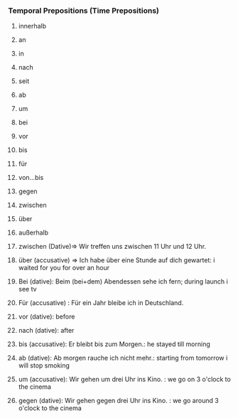 ### Temporal Prepositions (Time Prepositions)
1. innerhalb
2. an
3. in
4. nach
5. seit
6. ab
7. um
8. bei
9. vor
10. bis
11. für
12. von...bis
13. gegen
14. zwischen
15. über
16. außerhalb


1. zwischen (Dative)=> Wir treffen uns zwischen 11 Uhr und 12 Uhr. 
2. über (accusative) => Ich habe über eine Stunde auf dich gewartet: i waited for you for over an hour
3. Bei (dative): Beim (bei+dem) Abendessen sehe ich fern; during launch i see tv
4. Für  (accusative) : Für ein Jahr bleibe ich in Deutschland.
5. vor (dative): before 
6. nach (dative): after
7. bis (accusative): Er bleibt bis zum Morgen.: he stayed till morning 
8. ab (dative): Ab morgen rauche ich nicht mehr.: starting from tomorrow i will stop smoking 
9. um (accusative): Wir gehen um drei Uhr ins Kino. : we go on 3 o'clock to the cinema 
10. gegen (dative): Wir gehen gegen drei Uhr ins Kino. : we go around 3 o'clock to the cinema 